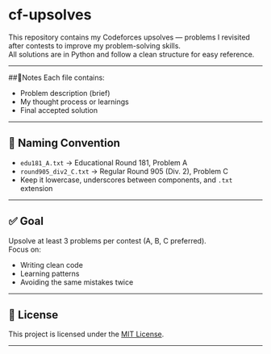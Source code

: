# cf-upsolves

This repository contains my Codeforces upsolves — problems I revisited after contests to improve my problem-solving skills.  
All solutions are in Python and follow a clean structure for easy reference.

---
##:memo:Notes
Each file contains:
- Problem description (brief)
- My thought process or learnings
- Final accepted solution

---

## 📌 Naming Convention

- `edu181_A.txt` → Educational Round 181, Problem A  
- `round905_div2_C.txt` → Regular Round 905 (Div. 2), Problem C  
- Keep it lowercase, underscores between components, and `.txt` extension

---

## ✅ Goal

Upsolve at least 3 problems per contest (A, B, C preferred).  
Focus on:
- Writing clean code  
- Learning patterns  
- Avoiding the same mistakes twice  

---

## 🪪 License

This project is licensed under the [MIT License](https://opensource.org/licenses/MIT).

---


